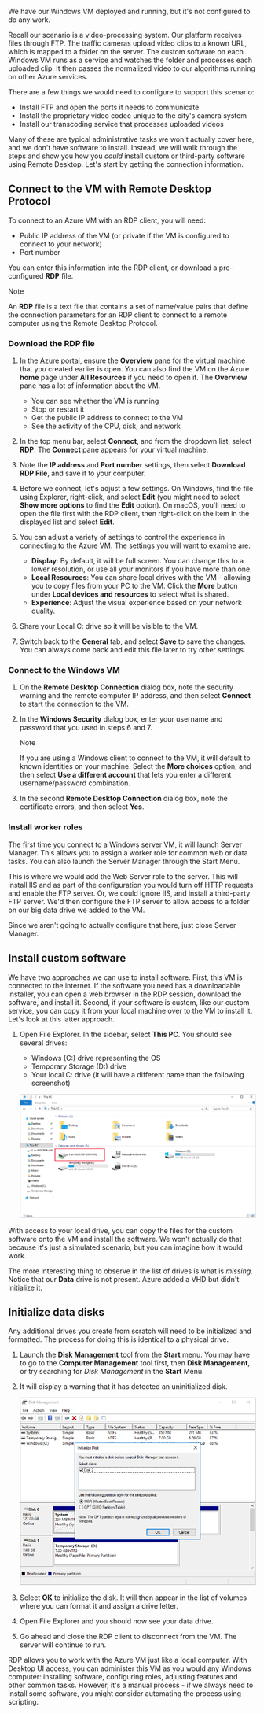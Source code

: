 We have our Windows VM deployed and running, but it's not configured to do any work.

Recall our scenario is a video-processing system. Our platform receives files through FTP. The traffic cameras upload video clips to a known URL, which is mapped to a folder on the server. The custom software on each Windows VM runs as a service and watches the folder and processes each uploaded clip. It then passes the normalized video to our algorithms running on other Azure services.

There are a few things we would need to configure to support this scenario:

- Install FTP and open the ports it needs to communicate
- Install the proprietary video codec unique to the city's camera system
- Install our transcoding service that processes uploaded videos

Many of these are typical administrative tasks we won't actually cover here, and we don't have software to install. Instead, we will walk through the steps and show you how you _could_ install custom or third-party software using Remote Desktop. Let's start by getting the connection information.

## Connect to the VM with Remote Desktop Protocol

To connect to an Azure VM with an RDP client, you will need:

- Public IP address of the VM (or private if the VM is configured to connect to your network)
- Port number

You can enter this information into the RDP client, or download a pre-configured **RDP** file.

> [!NOTE]
> An **RDP** file is a text file that contains a set of name/value pairs that define the connection parameters for an RDP client to connect to a remote computer using the Remote Desktop Protocol.

### Download the RDP file

1. In the [Azure portal](https://portal.azure.com/learn.docs.microsoft.com?azure-portal=true), ensure the **Overview** pane for the virtual machine that you created earlier is open. You can also find the VM on the Azure **home** page under **All Resources** if you need to open it. The **Overview** pane has a lot of information about the VM.

    - You can see whether the VM is running
    - Stop or restart it
    - Get the public IP address to connect to the VM
    - See the activity of the CPU, disk, and network

1. In the top menu bar, select **Connect**, and from the dropdown list, select **RDP**. The **Connect** pane appears for your virtual machine.

1. Note the **IP address** and **Port number** settings, then select **Download RDP File**, and save it to your computer.

1. Before we connect, let's adjust a few settings. On Windows, find the file using Explorer, right-click, and select **Edit** (you might need to select **Show more options** to find the **Edit** option). On macOS, you'll need to open the file first with the RDP client, then right-click on the item in the displayed list and select **Edit**.

1. You can adjust a variety of settings to control the experience in connecting to the Azure VM. The settings you will want to examine are:

    - **Display**: By default, it will be full screen. You can change this to a lower resolution, or use all your monitors if you have more than one.
    - **Local Resources**: You can share local drives with the VM - allowing you to copy files from your PC to the VM. Click the **More** button under **Local devices and resources** to select what is shared.
    - **Experience**: Adjust the visual experience based on your network quality.

1. Share your Local C: drive so it will be visible to the VM.

1. Switch back to the **General** tab, and select **Save** to save the changes. You can always come back and edit this file later to try other settings.

### Connect to the Windows VM

1. On the **Remote Desktop Connection** dialog box, note the security warning and the remote computer IP address, and then select **Connect** to start the connection to the VM.

1. In the **Windows Security** dialog box, enter your username and password that you used in steps 6 and 7.

    > [!NOTE]
    > If you are using a Windows client to connect to the VM, it will default to known identities on your machine. Select the **More choices** option, and then select **Use a different account** that lets you enter a different username/password combination.

1. In the second **Remote Desktop Connection** dialog box, note the certificate errors, and then select **Yes**.

### Install worker roles

The first time you connect to a Windows server VM, it will launch Server Manager. This allows you to assign a worker role for common web or data tasks. You can also launch the Server Manager through the Start Menu.

This is where we would add the Web Server role to the server. This will install IIS and as part of the configuration you would turn off HTTP requests and enable the FTP server. Or, we could ignore IIS, and install a third-party FTP server. We'd then configure the FTP server to allow access to a folder on our big data drive we added to the VM.

Since we aren't going to actually configure that here, just close Server Manager.

## Install custom software

We have two approaches we can use to install software. First, this VM is connected to the internet. If the software you need has a downloadable installer, you can open a web browser in the RDP session, download the software, and install it. Second, if your software is custom, like our custom service, you can copy it from your local machine over to the VM to install it. Let's look at this latter approach.

1. Open File Explorer. In the sidebar, select **This PC**. You should see several drives:

    - Windows (C:) drive representing the OS
    - Temporary Storage (D:) drive
    - Your local C: drive (it will have a different name than the following screenshot)

    ![Screenshot showing the local drive shared with the Azure VM.](../media/6-drive-list.png)

With access to your local drive, you can copy the files for the custom software onto the VM and install the software. We won't actually do that because it's just a simulated scenario, but you can imagine how it would work.

The more interesting thing to observe in the list of drives is what is *missing*. Notice that our **Data** drive is not present. Azure added a VHD but didn't initialize it.

## Initialize data disks

Any additional drives you create from scratch will need to be initialized and formatted. The process for doing this is identical to a physical drive.

1. Launch the **Disk Management** tool from the **Start** menu. You may have to go to the **Computer Management** tool first, then **Disk Management**, or try searching for *Disk Management* in the **Start** Menu.

1. It will display a warning that it has detected an uninitialized disk.

    ![Screenshot showing the disk management tool warning about an uninitialized data disk in the VM.](../media/6-disk-management.png)

1. Select **OK** to initialize the disk. It will then appear in the list of volumes where you can format it and assign a drive letter.

1. Open File Explorer and you should now see your data drive.

1. Go ahead and close the RDP client to disconnect from the VM. The server will continue to run.

RDP allows you to work with the Azure VM just like a local computer. With Desktop UI access, you can administer this VM as you would any Windows computer: installing software, configuring roles, adjusting features and other common tasks. However, it's a manual process - if we always need to install some software, you might consider automating the process using scripting.
